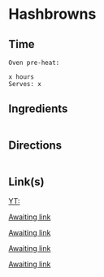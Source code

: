 # Hashbrowns

## Time 
```
Oven pre-heat:

x hours
Serves: x
```

## Ingredients
```

```


## Directions
```

```


## Link(s)
[YT: ](https://www.youtube.com/watch?v=7wnR5tIPyHs)

[Awaiting link](url)

[Awaiting link](url)

[Awaiting link](url)

[Awaiting link](url)
